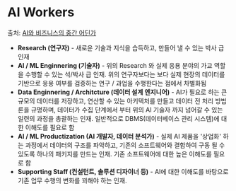 # AI Workers

출처: [AI와 비즈니스의 중간 어딘가](https://velog.io/@changsubchang/2020%EB%85%84-AI-%EC%9D%B8%EC%9E%AC%EB%93%A4%EC%9D%80-%EC%96%B4%EB%96%BB%EA%B2%8C-%EB%B0%94%EB%80%8C%EC%97%88%EC%9D%84%EA%B9%8C%EC%9A%94)

- **Research (연구자)** - 새로운 기술과 지식을 습득하고, 만들어 낼 수 있는 박사 급 인재
- **AI / ML Enginnering (기술자)** - 위의 Research 와 실제 응용 분야의 가교 역할을 수행할 수 있는 석/박사 급 인재. 위의 연구자보다는 보다 실제 현장의 데이터를 기반으로 응용 여부를 검증하는 연구 / 과업을 수행한다는 점에서 차별화됨
- **Data Enginnering / Architcture (데이터 설계 엔지니어)** - AI가 필요로 하는 큰 규모의 데이터를 저장하고, 연산할 수 있는 아키텍처를 만들고 데이터 전 처리 방법론을 규명하며, 데이터가 수집 단계에서 부터 위의 AI 기술자 까지 넘어갈 수 있는 일련의 과정을 총괄하는 인재. 일반적으로 DBMS(데이터베이스 관리 시스템)에 대한 이해도를 필요로 함
- **AI / ML Productization (AI 개발자, 데이터 분석가)** - 실제 AI 제품을 '상업화' 하는 과정에서 데이터의 구조를 파악하고, 기존의 소프트웨어와 결합하여 구동 될 수 있도록 하나의 패키지를 만드는 인재. 기존 소프트웨어에 대한 높은 이해도를 필요로 함
- **Supporting Staff (컨설턴트, 솔루션 디자이너 등)** - AI에 대한 이해도를 바탕으로 기존 업무 수행의 변화를 꾀해야 하는 인재.